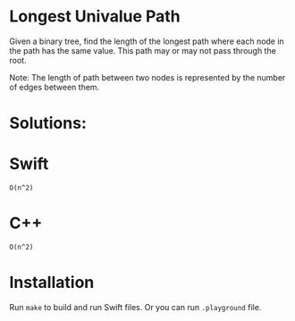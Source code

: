 # Longest Univalue Path
Given a binary tree, find the length of the longest path where each node in the path has the same value. This path may or may not pass through the root.

Note: The length of path between two nodes is represented by the number of edges between them.

# Solutions:

# Swift
```
O(n^2)
```
# C++
```
O(n^2)
```

# Installation
Run `make` to build and run Swift files. Or you can run `.playground` file.
